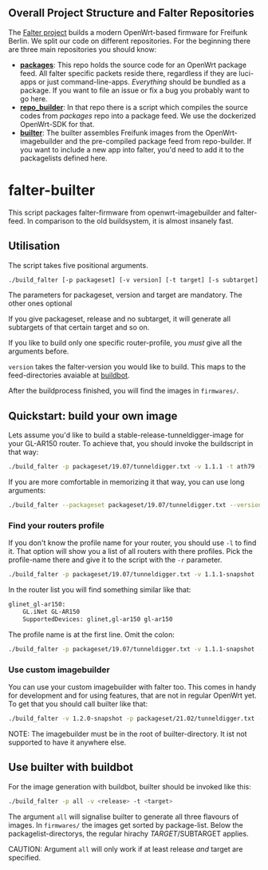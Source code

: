 ## Overall Project Structure and Falter Repositories
The [Falter project](https://github.com/freifunk-berlin/falter-packages) builds a modern OpenWrt-based firmware for Freifunk Berlin. We split our code on different repositories. For the beginning there are three main repositories you should know:

+ **[packages](https://github.com/freifunk-berlin/falter-packages/)**: This repo holds the source code for an OpenWrt package feed. All falter specific packets reside there, regardless if they are luci-apps or just command-line-apps. *Everything* should be bundled as a package. If you want to file an issue or fix a bug you probably want to go here.
+ **[repo_builder](https://github.com/freifunk-berlin/falter-repo_builder)**: In that repo there is a script which compiles the source codes from *packages* repo into a package feed. We use the dockerized OpenWrt-SDK for that.
+ **[builter](https://github.com/freifunk-berlin/falter-builter)**: The builter assembles Freifunk images from the OpenWrt-imagebuilder and the pre-compiled package feed from repo-builder. If you want to include a new app into falter, you'd need to add it to the packagelists defined here.

# falter-builter

This script packages falter-firmware from openwrt-imagebuilder and falter-feed. In comparison to the old buildsystem, it is almost insanely fast.

## Utilisation

The script takes five positional arguments.

```sh
./build_falter [-p packageset] [-v version] [-t target] [-s subtarget] [-r router]
```

The parameters for packageset, version and target are mandatory. The other ones optional

If you give packageset, release and no subtarget, it will generate all subtargets of that certain target and so on.

If you like to build only one specific router-profile, you *must* give all the arguments before. 

`version` takes the falter-version you would like to build. This maps to the feed-directories avaiable at [buildbot](https://firmware.berlin.freifunk.net/feed/).

After the buildprocess finished, you will find the images in `firmwares/`.

## Quickstart: build your own image

Lets assume you'd like to build a stable-release-tunneldigger-image for your GL-AR150 router. To achieve that, you should invoke the buildscript in that way:

```sh
./build_falter -p packageset/19.07/tunneldigger.txt -v 1.1.1 -t ath79 -s generic -r glinet_gl-ar150
```

If you are more comfortable in memorizing it that way, you can use long arguments:

```sh
./build_falter --packageset packageset/19.07/tunneldigger.txt --version 1.1.1 --target ath79 --sub-target generic --router glinet_gl-ar150
```

### Find your routers profile

If you don't know the profile name for your router, you should use `-l` to find it. That option will show you a list of all routers with there profiles. Pick the profile-name there and give it to the script with the `-r` parameter.

```sh
./build_falter -p packageset/19.07/tunneldigger.txt -v 1.1.1-snapshot -t ath79 -s generic -l
```

In the router list you will find something similar like that:

```sh
glinet_gl-ar150:
    GL.iNet GL-AR150
    SupportedDevices: glinet,gl-ar150 gl-ar150
```

The profile name is at the first line. Omit the colon:

```sh
./build_falter -p packageset/19.07/tunneldigger.txt -v 1.1.1-snapshot -t ath79 -s generic -r glinet_gl-ar150
```

### Use custom imagebuilder

You can use your custom imagebuilder with falter too. This comes in handy for development and for using features, that are not in regular OpenWrt yet. To get that you should call builter like that:

```sh
./build_falter -v 1.2.0-snapshot -p packageset/21.02/tunneldigger.txt -i openwrt-imagebuilder-21.02.0-rc3-octeon.Linux-x86_64.tar.xz -r ubnt_edgerouter
```

NOTE: The imagebuilder must be in the root of builter-directory. It ist not supported to have it anywhere else.

## Use builter with buildbot

For the image generation with buildbot, builter should be invoked like this:

```sh
./build_falter -p all -v <release> -t <target>
```

The argument `all` will signalise builter to generate all three flavours of images. In `firmwares/` the images get sorted by package-list. Below the packagelist-directorys, the regular hirachy $TARGET/$SUBTARGET applies.

CAUTION: Argument `all` will only work if at least release *and* target are specified.
